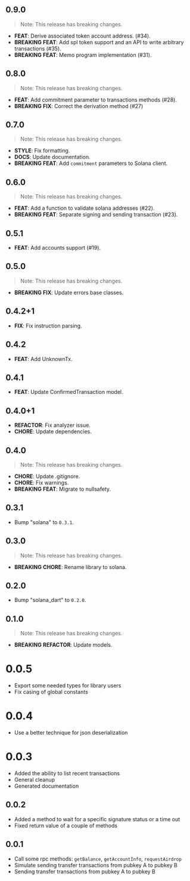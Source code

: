## 0.9.0

> Note: This release has breaking changes.

 - **FEAT**: Derive associated token account address. (#34).
 - **BREAKING** **FEAT**: Add spl token support and an API to write arbitrary transactions  (#35).
 - **BREAKING** **FEAT**: Memo program implementation (#31).

## 0.8.0

> Note: This release has breaking changes.

- **FEAT**: Add commitment parameter to transactions methods (#28).
- **BREAKING** **FIX**: Correct the derivation method (#27)


## 0.7.0

> Note: This release has breaking changes.

 - **STYLE**: Fix formatting.
 - **DOCS**: Update documentation.
 - **BREAKING** **FEAT**: Add `commitment` parameters to Solana client.

## 0.6.0

> Note: This release has breaking changes.

 - **FEAT**: Add a function to validate solana addresses (#22).
 - **BREAKING** **FEAT**: Separate signing and sending transaction (#23).

## 0.5.1

 - **FEAT**: Add accounts support (#19).

## 0.5.0

> Note: This release has breaking changes.

 - **BREAKING** **FIX**: Update errors base classes.

## 0.4.2+1

 - **FIX**: Fix instruction parsing.

## 0.4.2

 - **FEAT**: Add UnknownTx.

## 0.4.1

 - **FEAT**: Update ConfirmedTransaction model.

## 0.4.0+1

 - **REFACTOR**: Fix analyzer issue.
 - **CHORE**: Update dependencies.

## 0.4.0

> Note: This release has breaking changes.

 - **CHORE**: Update .gitignore.
 - **CHORE**: Fix warnings.
 - **BREAKING** **FEAT**: Migrate to nullsafety.

## 0.3.1

 - Bump "solana" to `0.3.1`.

## 0.3.0

> Note: This release has breaking changes.

 - **BREAKING** **CHORE**: Rename library to solana.

## 0.2.0

 - Bump "solana_dart" to `0.2.0`.

## 0.1.0

> Note: This release has breaking changes.

- **BREAKING** **REFACTOR**: Update models.

# 0.0.5

- Export some needed types for library users
- Fix casing of global constants

# 0.0.4

- Use a better technique for json deserialization

# 0.0.3

- Added the ability to list recent transactions
- General cleanup
- Generated documentation

## 0.0.2

- Added a method to wait for a specific signature status or a time out
- Fixed return value of a couple of methods

## 0.0.1

- Call some rpc methods: `getBalance`, `getAccountInfo`, `requestAirdrop`
- Simulate sending transfer transactions from pubkey A to pubkey B
- Sending transfer transactions from pubkey A to pubkey B
